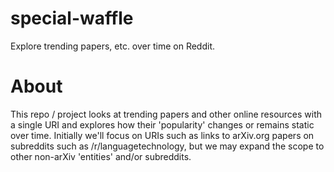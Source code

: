 # special-waffle

Explore trending papers, etc. over time on Reddit.

# About

This repo / project looks at trending papers and other online resources with a single URI and explores how their 'popularity' changes or remains static over time. Initially we'll focus on URIs such as links to arXiv.org papers on subreddits such as /r/languagetechnology, but we may expand the scope to other non-arXiv 'entities' and/or subreddits.
